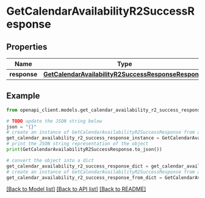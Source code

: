 # GetCalendarAvailabilityR2SuccessResponse


## Properties

Name | Type | Description | Notes
------------ | ------------- | ------------- | -------------
**response** | [**GetCalendarAvailabilityR2SuccessResponseResponse**](GetCalendarAvailabilityR2SuccessResponseResponse.md) |  | 

## Example

```python
from openapi_client.models.get_calendar_availability_r2_success_response import GetCalendarAvailabilityR2SuccessResponse

# TODO update the JSON string below
json = "{}"
# create an instance of GetCalendarAvailabilityR2SuccessResponse from a JSON string
get_calendar_availability_r2_success_response_instance = GetCalendarAvailabilityR2SuccessResponse.from_json(json)
# print the JSON string representation of the object
print(GetCalendarAvailabilityR2SuccessResponse.to_json())

# convert the object into a dict
get_calendar_availability_r2_success_response_dict = get_calendar_availability_r2_success_response_instance.to_dict()
# create an instance of GetCalendarAvailabilityR2SuccessResponse from a dict
get_calendar_availability_r2_success_response_from_dict = GetCalendarAvailabilityR2SuccessResponse.from_dict(get_calendar_availability_r2_success_response_dict)
```
[[Back to Model list]](../README.md#documentation-for-models) [[Back to API list]](../README.md#documentation-for-api-endpoints) [[Back to README]](../README.md)


